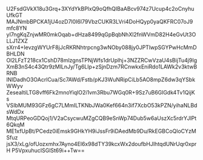 U2FsdGVkX18u3Grq+3XYdYkBPlxQ9oQfhQIBaABcv974z7Ucup4c2oCnyhuUfkGT
MAJNmbBPCKA1jU4ozD7l0I6l79VbzCUKR3LVri4DoHQyp0yaQKFRC07oJ9mfc8YN
yI7ngKqZnjwMR0mkOqab+dHza8499qGpBqbNhXl2fnWVmD82H4eGvUt3OLLJ1ZXZ
sXrr4+IevzgWYUrF8jJcRKRNhtrpcng3wNOby088jy0JPTlwpSGYPwHcMmDBHLDN
Ol2LFzT218cx1CshD78mlzgnsTPNjWfs1drUplhj+3NZZRCwVzaU4sBijTu4j9Ig
XmB3nS4c43Qtr9zMlLnJy/Tg6Llp+zSjnDzm7RCnwkxEniRdo1LAWk2v3ktwBRNB
lNIDadhO3OAcrlCua/Sc7AWd/Fstb/pKJ3WuNRipCiLb5AO8mpZ6dw3qYSbkWWyv
ZeseaItiLTG8vff6Fk2mnoYiqlO2i1vm3Rbu7WGq0R+9Sz7uB6GlGdk4Tv1QijKs
VSIbMUM93GFz6gC7LMmILTKNbJWa0Kef664n3if7XcbO53kPZN/yihaNLBdsWdDx
MtqURPeoGDQoj1/V2aCsycwuMZgCQB9eSnWp74Dub5w6aUszXc5rdrYJlPt6QkqM
ME1xfUpBt/PCedz0iEmsk9GHkYH9iJssFr9iDAedMb9Du/RkEGBCoQloCYzMSfuz
jsX3/xLg/ofUozxmhx7Ayno4El6x98dTY39kcxWx2doufbHJIhtqdUNrUqr0xprH
P5VpxuhucISGlSt69i++Tw==
